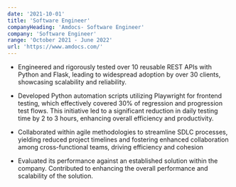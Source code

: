 ```yaml
---
date: '2021-10-01'
title: 'Software Engineer'
companyHeading: 'Amdocs- Software Engineer'
company: 'Software Engineer'
range: 'October 2021 - June 2022'
url: 'https://www.amdocs.com/'
---
```


- Engineered and rigorously tested over 10 reusable REST APIs with Python and Flask, leading to widespread adoption by over 30 clients, showcasing scalability and reliability.

- Developed Python automation scripts utilizing Playwright for frontend testing, which effectively covered 30% of regression and progression test flows. This initiative led to a significant reduction in daily testing time by 2 to 3 hours, enhancing overall efficiency and productivity.

- Collaborated within agile methodologies to streamline SDLC processes, yielding reduced project timelines and fostering enhanced collaboration among cross-functional teams, driving efficiency and cohesion

- Evaluated its performance against an established solution within the company. Contributed to enhancing the overall performance and scalability of the solution.



